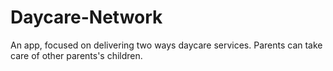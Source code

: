 # Daycare-Network
An app, focused on delivering two ways daycare services. Parents can take care of other parents's children.
